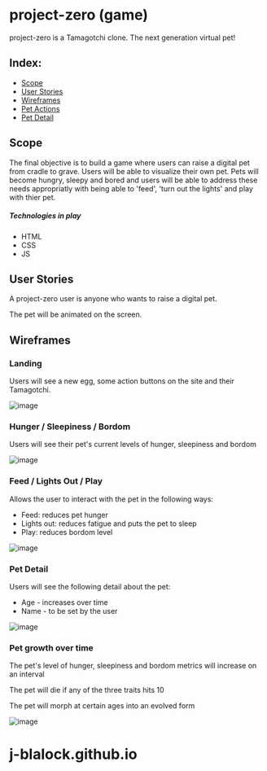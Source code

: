 # project-zero (game)

project-zero is a Tamagotchi clone.  The next generation virtual pet!

## Index:

- [Scope](#Scope)
- [User Stories](#user-stories)
- [Wireframes](#wireframes)
- [Pet Actions](#pet-actions)
- [Pet Detail](#pet-detail)

## Scope

The final objective is to build a game where users can raise a digital pet from cradle to grave. Users will be able to visualize their own pet. Pets will become hungry, sleepy and bored and users will be able to address these needs appropriatly with being able to 'feed', 'turn out the lights' and play with thier pet.

##### Technologies in play

- HTML
- CSS
- JS


## User Stories

A project-zero user is anyone who wants to raise a digital pet.

The pet will be animated on the screen.

## Wireframes

### Landing

Users will see a new egg, some action buttons on the site and their Tamagotchi.

![image](https://jblalock.box.com/s/98wuutm8aowcdrmykiotnjp1rbrbs090)

### Hunger / Sleepiness / Bordom

Users will see their pet's current levels of hunger, sleepiness and bordom

![image](https://jblalock.box.com/s/ly7j0myawbztvpplf9zuyq1vvj5dz4f4)

### Feed / Lights Out / Play

Allows the user to interact with the pet in the following ways:
  - Feed: reduces pet hunger
  - Lights out: reduces fatigue and puts the pet to sleep
  - Play: reduces bordom level

![image](https://jblalock.box.com/s/ly7j0myawbztvpplf9zuyq1vvj5dz4f4)

### Pet Detail

Users will see the following detail about the pet:
  - Age - increases over time
  - Name - to be set by the user

![image](https://jblalock.box.com/s/ly7j0myawbztvpplf9zuyq1vvj5dz4f4)

### Pet growth over time

The pet's level of hunger, sleepiness and bordom metrics will increase on an interval

The pet will die if any of the three traits hits 10

The pet will morph at certain ages into an evolved form

![image](https://jblalock.box.com/s/zryoraeix75z8in8qtdhkqs7821ubhyk)


# j-blalock.github.io
